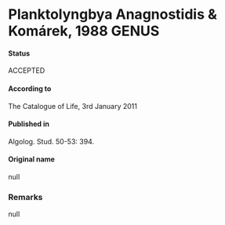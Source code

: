 # Planktolyngbya Anagnostidis & Komárek, 1988 GENUS

#### Status
ACCEPTED

#### According to
The Catalogue of Life, 3rd January 2011

#### Published in
Algolog. Stud. 50-53: 394.

#### Original name
null

### Remarks
null